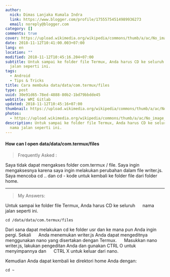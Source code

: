 ```yaml
---
author:
  nick: Dimas Lanjaka Kumala Indra
  link: https://www.blogger.com/profile/17555754514989936273
  email: noreply@blogger.com
category: []
comments: true
cover: https://upload.wikimedia.org/wikipedia/commons/thumb/a/ac/No_image_available.svg/2048px-No_image_available.svg.png
date: 2018-11-12T10:41:00.003+07:00
lang: en
location: ""
modified: 2018-11-12T10:45:16.204+07:00
subtitle: Untuk sampai ke folder file Termux, Anda harus CD ke seluruh     nama
  jalan seperti ini.
tags:
  - Android
  - Tips & Tricks
title: Cara membuka data/data/com.termux/files
type: post
uuid: 30e91d65-78ed-4888-80b2-1bd79bbdde45
webtitle: WMI Gitlab
updated: 2018-11-12T10:45:16+07:00
thumbnail: https://upload.wikimedia.org/wikipedia/commons/thumb/a/ac/No_image_available.svg/2048px-No_image_available.svg.png
photos:
  - https://upload.wikimedia.org/wikipedia/commons/thumb/a/ac/No_image_available.svg/2048px-No_image_available.svg.png
description: Untuk sampai ke folder file Termux, Anda harus CD ke seluruh    
  nama jalan seperti ini.
---
```


<h4>How can I open data/data/com.termux/files</h4><blockquote>Frequently Asked : </blockquote>Saya tidak dapat mengakses folder com.termux / file. Saya ingin mengaksesnya karena saya ingin melakukan perubahan dalam file writer.js.<br>Saya mencoba cd .. dan cd - kode untuk kembali ke folder file dari folder home. <hr><blockquote>My Answers: </blockquote><p>    Untuk sampai ke folder file Termux, Anda harus CD ke seluruh &nbsp;&nbsp;&nbsp;&nbsp; nama jalan seperti ini. </p><pre><code>cd /data/data/com.termux/files<br></code></pre><p>    Dari sana dapat melakukan cd ke folder usr dan ke mana pun Anda ingin pergi. Sekali &nbsp;&nbsp;&nbsp;&nbsp; Anda menemukan writer.js Anda dapat mengeditnya menggunakan nano yang disertakan dengan Termux. &nbsp;&nbsp;&nbsp;&nbsp; Masukkan nano writer.js, lakukan pengeditan Anda dan gunakan CTRL O untuk menyimpannya dan &nbsp;&nbsp;&nbsp;&nbsp; CTRL X untuk keluar dari nano. </p><p>    Kemudian Anda dapat kembali ke direktori home Anda dengan: </p><pre><code>cd ~</code></pre>